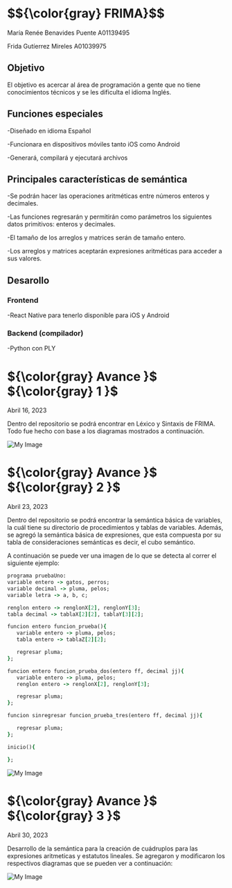 <h1>  $${\color{gray} FRIMA}$$ </h1> 
María Renée Benavides Puente A01139495

Frida Gutíerrez Mireles A01039975
 

<h2> Objetivo </h2>
El objetivo es acercar al área de programación a gente que no tiene conocimientos técnicos y se les dificulta el idioma Inglés. 


<h2> Funciones  especiales </h2>

-Diseñado en idioma Español

-Funcionara en dispositivos móviles tanto iOS como Android

-Generará, compilará y ejecutará archivos 


<h2> Principales características de semántica </h2> 

-Se podrán hacer las operaciones aritméticas entre números enteros y decimales.

-Las funciones regresarán y permitirán como parámetros los siguientes datos primitivos: enteros y decimales.

-El tamaño de los arreglos y matrices serán de tamaño entero.

-Los arreglos y matrices aceptarán expresiones aritméticas para acceder a sus valores.

<h2>  Desarollo </h2> 

<h3> Frontend </h3>

-React Native para tenerlo disponible para iOS y Android

<h3> Backend (compilador) </h3>

-Python con PLY



<h1>  ${\color{gray} Avance  }$  ${\color{gray} 1  }$</h1> 
Abril 16, 2023

Dentro del repositorio se podrá encontrar en Léxico y Sintaxis de FRIMA. Todo fue hecho con base a los diagramas mostrados a continuación. 

![My Image](Diagramas.png)

<h1>  ${\color{gray} Avance  }$  ${\color{gray} 2  }$</h1> 
Abril 23, 2023

Dentro del repositorio se podrá encontrar la semántica básica de variables, la cuál tiene su directorio de procedimientos y tablas de variables. Además, se agregó la semántica básica de expresiones, que esta compuesta por su tabla de consideraciones semánticas es decir, el cubo semántico.

A continuación se puede ver una imagen de lo que se detecta al correr el siguiente ejemplo: 

```ruby
programa pruebaUno:
variable entero -> gatos, perros;
variable decimal -> pluma, pelos;
variable letra -> a, b, c;

renglon entero -> renglonX[2], renglonY[3];
tabla decimal -> tablaX[2][2], tablaY[3][2];

funcion entero funcion_prueba(){
   variable entero -> pluma, pelos;
   tabla entero -> tablaZ[2][2];

   regresar pluma;
};

funcion entero funcion_prueba_dos(entero ff, decimal jj){
   variable entero -> pluma, pelos;
   renglon entero -> renglonX[2], renglonY[3];

   regresar pluma;
};

funcion sinregresar funcion_prueba_tres(entero ff, decimal jj){

   regresar pluma;
};

inicio(){

};
```

![My Image](Avance2.jpeg)



<h1>  ${\color{gray} Avance  }$  ${\color{gray} 3  }$</h1> 
Abril 30, 2023

Desarrollo de la semántica para la creación de cuádruplos para las expresiones aritmeticas y estatutos lineales. Se agregaron y modificaron los respectivos diagramas que se pueden ver a continuación:


![My Image](ActualizacionDiagramas.jpg)







